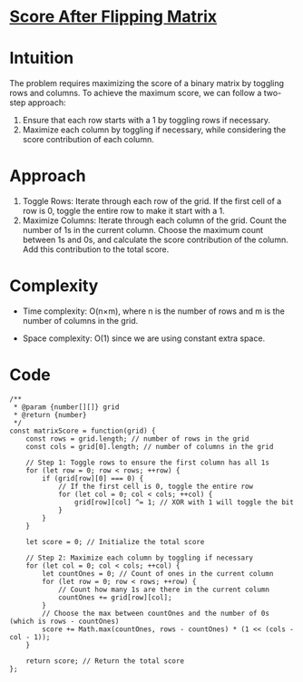 # [Score After Flipping Matrix](https://leetcode.com/problems/score-after-flipping-matrix/description)

# Intuition

The problem requires maximizing the score of a binary matrix by toggling rows and columns. To achieve the maximum score, we can follow a two-step approach:

1. Ensure that each row starts with a 1 by toggling rows if necessary.
2. Maximize each column by toggling if necessary, while considering the score contribution of each column.

# Approach

1. Toggle Rows: Iterate through each row of the grid. If the first cell of a row is 0, toggle the entire row to make it start with a 1.
2. Maximize Columns: Iterate through each column of the grid. Count the number of 1s in the current column. Choose the maximum count between 1s and 0s, and calculate the score contribution of the column. Add this contribution to the total score.

# Complexity

- Time complexity: O(n×m), where n is the number of rows and m is the number of columns in the grid.

- Space complexity: O(1) since we are using constant extra space.

# Code

```
/**
 * @param {number[][]} grid
 * @return {number}
 */
const matrixScore = function(grid) {
    const rows = grid.length; // number of rows in the grid
    const cols = grid[0].length; // number of columns in the grid

    // Step 1: Toggle rows to ensure the first column has all 1s
    for (let row = 0; row < rows; ++row) {
        if (grid[row][0] === 0) {
            // If the first cell is 0, toggle the entire row
            for (let col = 0; col < cols; ++col) {
                grid[row][col] ^= 1; // XOR with 1 will toggle the bit
            }
        }
    }

    let score = 0; // Initialize the total score

    // Step 2: Maximize each column by toggling if necessary
    for (let col = 0; col < cols; ++col) {
        let countOnes = 0; // Count of ones in the current column
        for (let row = 0; row < rows; ++row) {
            // Count how many 1s are there in the current column
            countOnes += grid[row][col];
        }
        // Choose the max between countOnes and the number of 0s (which is rows - countOnes)
        score += Math.max(countOnes, rows - countOnes) * (1 << (cols - col - 1));
    }

    return score; // Return the total score
};
```
